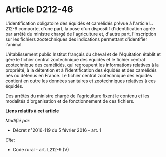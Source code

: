 # Article D212-46

L'identification obligatoire des équidés et camélidés prévue à l'article L. 212-9 comporte, d'une part, la pose d'un
dispositif d'identification agréé par arrêté du ministre chargé de l'agriculture et, d'autre part, l'inscription sur les
fichiers zootechniques des indications permettant d'identifier l'animal. 

L'établissement public Institut français du cheval et de l'équitation établit et gère le fichier central zootechnique des
équidés et le fichier central zootechnique des camélidés, qui regroupent les informations relatives à la propriété, à la
détention et à l'identification des équidés et des camélidés nés ou détenus en France. Le fichier central zootechnique des
équidés contient en outre les données sanitaires et zootechniques relatives à ces équidés. 

Des arrêtés du ministre chargé de l'agriculture fixent le contenu et les modalités d'organisation et de fonctionnement de ces
fichiers.

**Liens relatifs à cet article**

_Modifié par_:

  - Décret n°2016-119 du 5 février 2016 - art. 1

_Cite_:

  - Code rural - art. L212-9 (V)
